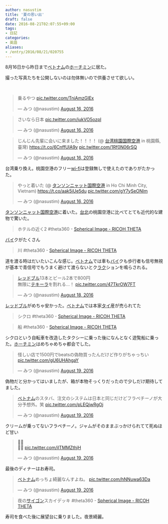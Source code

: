 ```yaml
---
author: nasustim
title: '夏の思い出'
draft: false
date: 2016-08-21T02:07:55+09:00
tags:
- 日記
categories:
- 英語
aliases:
- /entry/2016/08/21/020755
---
```

<p>8月16日から昨日まで<a class="keyword" href="http://d.hatena.ne.jp/keyword/%A5%D9%A5%C8%A5%CA%A5%E0">ベトナム</a>の<a class="keyword" href="http://d.hatena.ne.jp/keyword/%A5%DB%A1%BC%A5%C1%A5%DF%A5%F3">ホーチミン</a>に居た。</p>
<p>撮った写真たちを公開しないのは勿体無いので供養させて欲しい。</p>
<p> </p>
<blockquote class="twitter-tweet" data-lang="HASH(0x99bd298)">
<p dir="ltr" lang="ja">乗るやつ <a href="https://t.co/TniAmzGIEx">pic.twitter.com/TniAmzGIEx</a></p>
— みつ (@nasustim) <a href="https://twitter.com/nasustim/status/765338211983826945">August 16, 2016</a></blockquote>
<p>
<script async="" src="//platform.twitter.com/widgets.js" charset="utf-8"></script>
</p>
<blockquote class="twitter-tweet" data-lang="HASH(0x99bd298)">
<p dir="ltr" lang="ja">さいなら日本 <a href="https://t.co/jukVO5ozpl">pic.twitter.com/jukVO5ozpl</a></p>
— みつ (@nasustim) <a href="https://twitter.com/nasustim/status/765343162655121408">August 16, 2016</a></blockquote>
<p>
<script async="" src="//platform.twitter.com/widgets.js" charset="utf-8"></script>
</p>
<blockquote class="twitter-tweet" data-lang="HASH(0x99bd298)">
<p dir="ltr" lang="ja">じんじん先輩に会いに来ました！！！！ (@ <a class="keyword" href="http://d.hatena.ne.jp/keyword/%C2%E6%CF%D1%C5%ED%B1%E0%B9%F1%BA%DD%B6%F5%B9%C1">台湾桃園国際空港</a> in 桃園縣, 臺灣) <a href="https://t.co/6CnffUlA9y">https://t.co/6CnffUlA9y</a> <a href="https://t.co/1Rf0N06rSQ">pic.twitter.com/1Rf0N06rSQ</a></p>
— みつ (@nasustim) <a href="https://twitter.com/nasustim/status/765393581435678721">August 16, 2016</a></blockquote>
<p>
<script async="" src="//platform.twitter.com/widgets.js" charset="utf-8"></script>
</p>
<p>台湾乗り換え。桃園空港のフリー<a class="keyword" href="http://d.hatena.ne.jp/keyword/wi-fi">wi-fi</a>は登録無しで使えたのでありがたかった。</p>
<blockquote class="twitter-tweet" data-lang="HASH(0x99bd298)">
<p dir="ltr" lang="ja">やっと着いた (@ <a class="keyword" href="http://d.hatena.ne.jp/keyword/%A5%BF%A5%F3%A5%BD%A5%F3%A5%CB%A5%E3%A5%C3%A5%C8%B9%F1%BA%DD%B6%F5%B9%C1">タンソンニャット国際空港</a> in Ho Chi Minh City, Vietnam) <a href="https://t.co/aak5iUe5du">https://t.co/aak5iUe5du</a> <a href="https://t.co/gY7ySeONlm">pic.twitter.com/gY7ySeONlm</a></p>
— みつ (@nasustim) <a href="https://twitter.com/nasustim/status/765494277690560513">August 16, 2016</a></blockquote>
<p>
<script async="" src="//platform.twitter.com/widgets.js" charset="utf-8"></script>
</p>
<p><a class="keyword" href="http://d.hatena.ne.jp/keyword/%A5%BF%A5%F3%A5%BD%A5%F3%A5%CB%A5%E3%A5%C3%A5%C8%B9%F1%BA%DD%B6%F5%B9%C1">タンソンニャット国際空港</a>に着いた。<a class="keyword" href="http://d.hatena.ne.jp/keyword/%C2%E6%CB%CC">台北</a>の桃園空港に比べてとても近代的な建物で驚いた。</p>
<script src="https://theta360.com/widgets.js" async="" charset="utf-8"></script>
<blockquote class="ricoh-theta-spherical-image" data-width="500" data-height="375">ホテルの近く2 #theta360 - <a href="https://theta360.com/s/rdkkPOJ5yF9oadLGqQQHTs9Ya" target="_blank">Spherical Image - RICOH THETA</a></blockquote>
<p><a class="keyword" href="http://d.hatena.ne.jp/keyword/%A5%D0%A5%A4">バイ</a>クがたくさん</p>
<script src="https://theta360.com/widgets.js" async="" charset="utf-8"></script>
<blockquote class="ricoh-theta-spherical-image" data-width="500" data-height="375">川 #theta360 - <a href="https://theta360.com/s/bPrCIohwoJekBK2mlNQRy902m" target="_blank">Spherical Image - RICOH THETA</a></blockquote>
<p>道を渡る時はだいたいこんな感じ。<a class="keyword" href="http://d.hatena.ne.jp/keyword/%A5%D9%A5%C8%A5%CA%A5%E0">ベトナム</a>では車も<a class="keyword" href="http://d.hatena.ne.jp/keyword/%A5%D0%A5%A4">バイ</a>クも歩行者も信号無視が基本で青信号でもうまく避けて渡らないとク<a class="keyword" href="http://d.hatena.ne.jp/keyword/%A5%E9%A5%AF">ラク</a>ションを鳴らされる。</p>
<script src="https://theta360.com/widgets.js" async="" charset="utf-8"></script>
<blockquote class="twitter-tweet" data-lang="HASH(0x99bd298)">
<p dir="ltr" lang="ja"><a class="keyword" href="http://d.hatena.ne.jp/keyword/%A5%EC%A5%C3%A5%C9%A5%D6%A5%EB">レッドブル</a>13本とビール2本で800円<br />無限に<a class="keyword" href="http://d.hatena.ne.jp/keyword/%A5%C6%A5%AD%A1%BC%A5%E9">テキーラ</a>を割れる…！ <a href="https://t.co/47TkrOW7FT">pic.twitter.com/47TkrOW7FT</a></p>
— みつ (@nasustim) <a href="https://twitter.com/nasustim/status/766165658203631616">August 18, 2016</a></blockquote>
<p>
<script async="" src="//platform.twitter.com/widgets.js" charset="utf-8"></script>
</p>
<p><a class="keyword" href="http://d.hatena.ne.jp/keyword/%A5%EC%A5%C3%A5%C9%A5%D6%A5%EB">レッドブル</a>がめちゃ安かった。<a class="keyword" href="http://d.hatena.ne.jp/keyword/%A5%D9%A5%C8%A5%CA%A5%E0">ベトナム</a>では本家<a class="keyword" href="http://d.hatena.ne.jp/keyword/%A5%BF%A5%A4%A5%E9%A5%F3%A5%C9">タイ</a>産が売られてた</p>
<script src="https://theta360.com/widgets.js" async="" charset="utf-8"></script>
<blockquote class="ricoh-theta-spherical-image" data-width="500" data-height="375">シクロ #theta360 - <a href="https://theta360.com/s/lPVtn6HLpEKgxac0nAdApJKGy" target="_blank">Spherical Image - RICOH THETA</a></blockquote>
<script async="" src="https://theta360.com/widgets.js" charset="utf-8"></script>
<blockquote class="ricoh-theta-spherical-image" data-width="500" data-height="375">船 #theta360 - <a href="https://theta360.com/s/oxRENID2JSGbRwDPMJBWQ1hFU" target="_blank">Spherical Image - RICOH THETA</a></blockquote>
<p>シクロという自転車を改造したタクシーに乗った後になんとなく遊覧船に乗った。<a class="keyword" href="http://d.hatena.ne.jp/keyword/%A5%DB%A1%BC%A5%C1%A5%DF%A5%F3">ホーチミン</a>はめちゃめちゃ都会でした。</p>
<script src="https://theta360.com/widgets.js" async="" charset="utf-8"></script>
<blockquote class="twitter-tweet" data-lang="HASH(0x99bd298)">
<p dir="ltr" lang="ja">怪しい店で1500円でbeatsの偽物買ったんだけど作りがちゃっちい <a href="https://t.co/gU6UHAhgaY">pic.twitter.com/gU6UHAhgaY</a></p>
— みつ (@nasustim) <a href="https://twitter.com/nasustim/status/766472687233359872">August 19, 2016</a></blockquote>
<p>
<script async="" src="//platform.twitter.com/widgets.js" charset="utf-8"></script>
</p>
<p>偽物だと分かってはいましたが、箱が本物そっくりだったので少しだけ期待してました。</p>
<blockquote class="twitter-tweet" data-lang="HASH(0x99bd298)">
<p dir="ltr" lang="ja"><a class="keyword" href="http://d.hatena.ne.jp/keyword/%A5%D9%A5%C8%A5%CA%A5%E0">ベトナム</a>のスタバ、注文のシステムは日本と同じだけどフラペチーノが大分予想外。笑 <a href="https://t.co/pLEQjwRgOj">pic.twitter.com/pLEQjwRgOj</a></p>
— みつ (@nasustim) <a href="https://twitter.com/nasustim/status/766486278934192128">August 19, 2016</a></blockquote>
<p>
<script async="" src="//platform.twitter.com/widgets.js" charset="utf-8"></script>
</p>
<p>クリームが乗ってないフラペチーノ。ジャムがそのままぶっかけられてて死ぬほど甘い</p>
<blockquote class="twitter-tweet" data-lang="HASH(0x99bd298)">
<p dir="ltr" lang="und">🍣🍣<br />🍣🍣 <a href="https://t.co/ilTMMZthjH">pic.twitter.com/ilTMMZthjH</a></p>
— みつ (@nasustim) <a href="https://twitter.com/nasustim/status/766600437256429569">August 19, 2016</a></blockquote>
<p>
<script async="" src="//platform.twitter.com/widgets.js" charset="utf-8"></script>
</p>
<p>最後のディナーはお寿司。</p>
<blockquote class="twitter-tweet" data-lang="HASH(0x99bd298)">
<p dir="ltr" lang="ja"><a class="keyword" href="http://d.hatena.ne.jp/keyword/%A5%D9%A5%C8%A5%CA%A5%E0">ベトナム</a>めっちょ綺麗なんすよね。 <a href="https://t.co/hNNuwa63Da">pic.twitter.com/hNNuwa63Da</a></p>
— みつ (@nasustim) <a href="https://twitter.com/nasustim/status/766607753922039809">August 19, 2016</a></blockquote>
<p>
<script async="" src="//platform.twitter.com/widgets.js" charset="utf-8"></script>
</p>
<blockquote class="ricoh-theta-spherical-image" data-width="500" data-height="375">夜の<a class="keyword" href="http://d.hatena.ne.jp/keyword/%A5%B5%A5%A4%A5%B4%A5%F3">サイゴン</a>スカイデッキ #theta360 - <a href="https://theta360.com/s/gVAicGM69EKHS3yGaOn795psS" target="_blank">Spherical Image - RICOH THETA</a></blockquote>
<p>寿司を食べた後に展望台に乗りました。夜景綺麗。</p>
<script src="https://theta360.com/widgets.js" async="" charset="utf-8"></script>
<p> </p>
